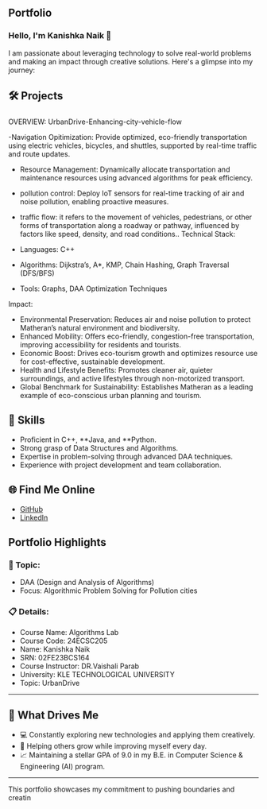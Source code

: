 ## Portfolio

### Hello, I'm Kanishka Naik 👋

I am passionate about leveraging technology to solve real-world problems and making an impact through creative solutions. 
Here's a glimpse into my journey:  


## 🛠 Projects

###  

OVERVIEW: UrbanDrive-Enhancing-city-vehicle-flow 

-Navigation Opitimization: Provide optimized, eco-friendly transportation using electric vehicles, bicycles, and shuttles, supported by real-time traffic and route updates.
- Resource Management: Dynamically allocate transportation and maintenance resources using advanced algorithms for peak efficiency.
- pollution control: Deploy IoT sensors for real-time tracking of air and noise pollution, enabling proactive measures.
- traffic flow: it refers to the movement of vehicles, pedestrians, or other forms of transportation along a roadway or pathway, influenced by factors like speed, density, and road conditions..
Technical Stack:  

- Languages: C++  
- Algorithms: Dijkstra’s, A*, KMP, Chain Hashing, Graph Traversal (DFS/BFS)
- Tools: Graphs, DAA Optimization Techniques  

Impact:  

- Environmental Preservation: Reduces air and noise pollution to protect Matheran’s natural environment and biodiversity.
- Enhanced Mobility: Offers eco-friendly, congestion-free transportation, improving accessibility for residents and tourists.
- Economic Boost: Drives eco-tourism growth and optimizes resource use for cost-effective, sustainable development.
- Health and Lifestyle Benefits: Promotes cleaner air, quieter surroundings, and active lifestyles through non-motorized transport.
- Global Benchmark for Sustainability: Establishes Matheran as a leading example of eco-conscious urban planning and tourism.

## 🚀 Skills  

- Proficient in C++, **Java, and **Python.  
- Strong grasp of Data Structures and Algorithms.  
- Expertise in problem-solving through advanced DAA techniques.  
- Experience with project development and team collaboration.  

## 🌐 Find Me Online

- [GitHub](https://github.com/Kana-6/portfolio.github.io)
- [LinkedIn](https://www.linkedin.com/in/kanishka-n-4839972b1?lipi=urn%3Ali%3Apage%3Ad_flagship3_profile_view_base_contact_details%3B5e%2FyxFZkTN%2BRAOdJhZtrtA%3D%3D)

## Portfolio Highlights

### 🎯 Topic: 

- DAA (Design and Analysis of Algorithms)  
- Focus: Algorithmic Problem Solving for Pollution cities  

### 📋 Details:

- Course Name: Algorithms Lab 
- Course Code: 24ECSC205  
- Name: Kanishka Naik 
- SRN: 02FE23BCS164
- Course Instructor: DR.Vaishali Parab
- University: KLE TECHNOLOGICAL UNIVERSITY
- Topic: UrbanDrive

---

## 🎨 What Drives Me  
- 💻 Constantly exploring new technologies and applying them creatively.  
- 🤝 Helping others grow while improving myself every day.  
- 📈 Maintaining a stellar GPA of 9.0 in my B.E. in Computer Science & Engineering (AI) program.  

---

This portfolio showcases my commitment to pushing boundaries and creatin

